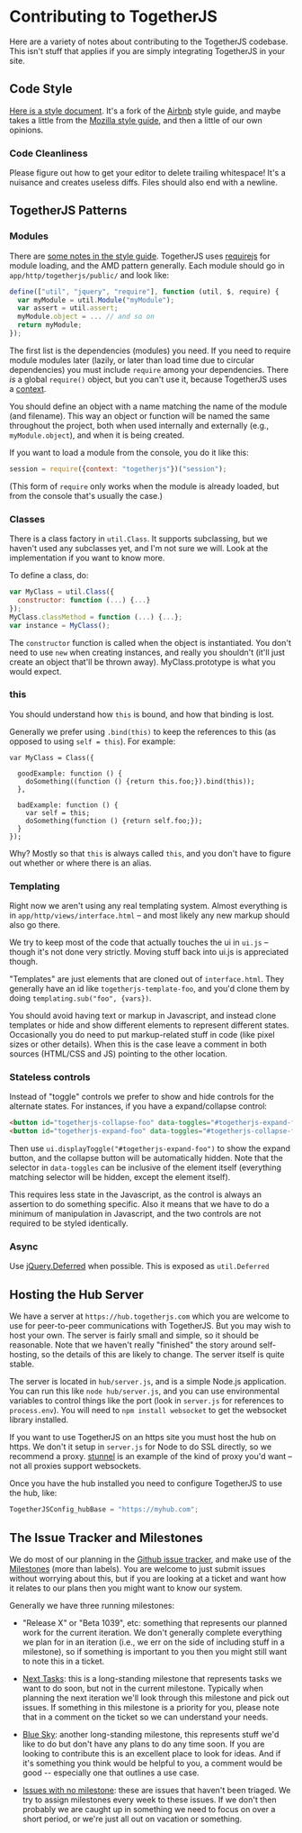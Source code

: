 # Contributing to TogetherJS

<!--
template: docs-contributing.tmpl

Note: you should update the index in that template when adding
sections to this document.
-->

Here are a variety of notes about contributing to the TogetherJS codebase.  This isn't stuff that applies if you are simply integrating TogetherJS in your site.

## Code Style

[Here is a style document](https://github.com/ianb/javascript).  It's a fork of the [Airbnb](https://github.com/airbnb/javascript) style guide, and maybe takes a little from the [Mozilla style guide](https://developer.mozilla.org/en-US/docs/Developer_Guide/Coding_Style), and then a little of our own opinions.

### Code Cleanliness

Please figure out how to get your editor to delete trailing whitespace!  It's a nuisance and creates useless diffs.  Files should also end with a newline.

## TogetherJS Patterns

### Modules

There are [some notes in the style guide](https://github.com/ianb/javascript#modules).  TogetherJS uses [requirejs](http://requirejs.org/) for module loading, and the AMD pattern generally.  Each module should go in `app/http/togetherjs/public/` and look like:

```javascript
define(["util", "jquery", "require"], function (util, $, require) {
  var myModule = util.Module("myModule");
  var assert = util.assert;
  myModule.object = ... // and so on
  return myModule;
});
```

The first list is the dependencies (modules) you need.  If you need to require module modules later (lazily, or later than load time due to circular dependencies) you must include `require` among your dependencies.  There *is* a global `require()` object, but you can't use it, because TogetherJS uses a [context](http://requirejs.org/docs/api.html#multiversion).

You should define an object with a name matching the name of the module (and filename).  This way an object or function will be named the same throughout the project, both when used internally and externally (e.g., `myModule.object`), and when it is being created.

If you want to load a module from the console, you do it like this:

```javascript
session = require({context: "togetherjs"})("session");
```

(This form of `require` only works when the module is already loaded, but from the console that's usually the case.)

### Classes

There is a class factory in `util.Class`.  It supports subclassing, but we haven't used any subclasses yet, and I'm not sure we will.  Look at the implementation if you want to know more.

To define a class, do:

```javascript
var MyClass = util.Class({
  constructor: function (...) {...}
});
MyClass.classMethod = function (...) {...};
var instance = MyClass();
```

The `constructor` function is called when the object is instantiated.  You don't need to use `new` when creating instances, and really you shouldn't (it'll just create an object that'll be thrown away).  MyClass.prototype is what you would expect.

### this

You should understand how `this` is bound, and how that binding is lost.

Generally we prefer using `.bind(this)` to keep the references to this (as opposed to using `self = this`).  For example:

```
var MyClass = Class({

  goodExample: function () {
    doSomething((function () {return this.foo;}).bind(this));
  },

  badExample: function () {
    var self = this;
    doSomething(function () {return self.foo;});
  }
});
```

Why?  Mostly so that `this` is always called `this`, and you don't have to figure out whether or where there is an alias.

### Templating

Right now we aren't using any real templating system.  Almost everything is in `app/http/views/interface.html` – and most likely any new markup should also go there.

We try to keep most of the code that actually touches the ui in `ui.js` – though it's not done very strictly.  Moving stuff back into ui.js is appreciated though.

"Templates" are just elements that are cloned out of `interface.html`.  They generally have an id like `togetherjs-template-foo`, and you'd clone them by doing `templating.sub("foo", {vars})`.

You should avoid having text or markup in Javascript, and instead clone templates or hide and show different elements to represent different states.  Occasionally you do need to put markup-related stuff in code (like pixel sizes or other details).  When this is the case leave a comment in both sources (HTML/CSS and JS) pointing to the other location.

### Stateless controls

Instead of "toggle" controls we prefer to show and hide controls for the alternate states.  For instances, if you have a expand/collapse control:

```html
<button id="togetherjs-collapse-foo" data-toggles="#togetherjs-expand-foo">-</button>
<button id="togetherjs-expand-foo" data-toggles="#togetherjs-collapse-foo" style="display: none">+</button>
```

Then use `ui.displayToggle("#togetherjs-expand-foo")` to show the expand button, and the collapse button will be automatically hidden.  Note that the selector in `data-toggles` can be inclusive of the element itself (everything matching selector will be hidden, except the element itself).

This requires less state in the Javascript, as the control is always an assertion to do something specific.  Also it means that we have to do a minimum of manipulation in Javascript, and the two controls are not required to be styled identically.

### Async

Use [jQuery.Deferred](http://api.jquery.com/category/deferred-object/) when possible.  This is exposed as `util.Deferred`


## Hosting the Hub Server

We have a server at `https://hub.togetherjs.com` which you are welcome to use for peer-to-peer communications with TogetherJS.  But you may wish to host your own.  The server is fairly small and simple, so it should be reasonable.  Note that we haven't really "finished" the story around self-hosting, so the details of this are likely to change.  The server itself is quite stable.

The server is located in `hub/server.js`, and is a simple Node.js application.  You can run this like `node hub/server.js`, and you can use environmental variables to control things like the port (look in `server.js` for references to `process.env`).  You will need to `npm install websocket` to get the websocket library installed.

If you want to use TogetherJS on an https site you must host the hub on https.  We don't it setup in `server.js` for Node to do SSL directly, so we recommend a proxy.  [stunnel](https://www.stunnel.org/) is an example of the kind of proxy you'd want – not all proxies support websockets.

Once you have the hub installed you need to configure TogetherJS to use the hub, like:

```javascript
TogetherJSConfig_hubBase = "https://myhub.com";
```

## The Issue Tracker and Milestones

We do most of our planning in the [Github issue tracker](https://github.com/mozilla/togetherjs/issues), and make use of the [Milestones](https://github.com/mozilla/togetherjs/issues/milestones) (more than labels).  You are welcome to just submit issues without worrying about this, but if you are looking at a ticket and want how it relates to our plans then you might want to know our system.

Generally we have three running milestones:

* "Release X" or "Beta 1039", etc: something that represents our planned work for the current iteration.  We don't generally complete everything we plan for in an iteration (i.e., we err on the side of including stuff in a milestone), so if something is important to you then you might still want to note this in a ticket.

* [Next Tasks](https://github.com/mozilla/togetherjs/issues?milestone=17&state=open): this is a long-standing milestone that represents tasks we want to do soon, but not in the current milestone.  Typically when planning the next iteration we'll look through this milestone and pick out issues.  If something in this milestone is a priority for you, please note that in a comment on the ticket so we can understand your needs.

* [Blue Sky](https://github.com/mozilla/togetherjs/issues?milestone=23&state=open): another long-standing milestone, this represents stuff we'd like to do but don't have any plans to do any time soon.  If you are looking to contribute this is an excellent place to look for ideas.  And if it's something you think would be helpful to you, a comment would be good -- especially one that outlines a use case.

* [Issues with no milestone](https://github.com/mozilla/togetherjs/issues?milestone=none&page=1&state=open): these are issues that haven't been triaged.  We try to assign milestones every week to these issues.  If we don't then probably we are caught up in something we need to focus on over a short period, or we're just all out on vacation or something.
